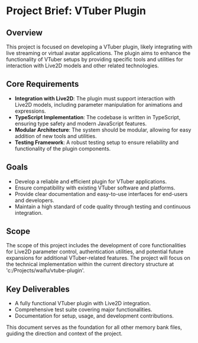 # Project Brief: VTuber Plugin

## Overview
This project is focused on developing a VTuber plugin, likely integrating with live streaming or virtual avatar applications. The plugin aims to enhance the functionality of VTuber setups by providing specific tools and utilities for interaction with Live2D models and other related technologies.

## Core Requirements
- **Integration with Live2D**: The plugin must support interaction with Live2D models, including parameter manipulation for animations and expressions.
- **TypeScript Implementation**: The codebase is written in TypeScript, ensuring type safety and modern JavaScript features.
- **Modular Architecture**: The system should be modular, allowing for easy addition of new tools and utilities.
- **Testing Framework**: A robust testing setup to ensure reliability and functionality of the plugin components.

## Goals
- Develop a reliable and efficient plugin for VTuber applications.
- Ensure compatibility with existing VTuber software and platforms.
- Provide clear documentation and easy-to-use interfaces for end-users and developers.
- Maintain a high standard of code quality through testing and continuous integration.

## Scope
The scope of this project includes the development of core functionalities for Live2D parameter control, authentication utilities, and potential future expansions for additional VTuber-related features. The project will focus on the technical implementation within the current directory structure at 'c:/Projects/waifu/vtube-plugin'.

## Key Deliverables
- A fully functional VTuber plugin with Live2D integration.
- Comprehensive test suite covering major functionalities.
- Documentation for setup, usage, and development contributions.

This document serves as the foundation for all other memory bank files, guiding the direction and context of the project.
